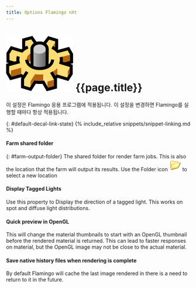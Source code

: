 ```yaml
---
title: Options Flamingo nXt
---
```



# ![images/options.svg](images/options.svg) {{page.title}}
이 설정은 Flamingo 응용 프로그램에 적용됩니다. 이 설정을 변경하면 Flamingo를 실행할 때마다 항상 적용됩니다.

{: #default-decal-link-state}
{% include_relative snippets/snippet-linking.md %}

#### Farm shared folder
{: #farm-output-folder}
The shared folder for render farm jobs. This is also the location that the farm will output its results. Use the Folder icon ![images/folderopen32x32.png](images/folderopen32x32.png) to select a new location

#### Display Tagged Lights
Use this property to Display the direction of a tagged light.  This works on spot and diffuse light distributions.

#### Quick preview in OpenGL
This will change the material thumbnails to start with an OpenGL thumbnail before the rendered material is returned.  This can lead to faster responses on material, but the OpenGL image may not be close to the actual material.

#### Save native history files when rendering is complete
By default Flamingo will cache the last image rendered in there is a need to return to it in the future.
